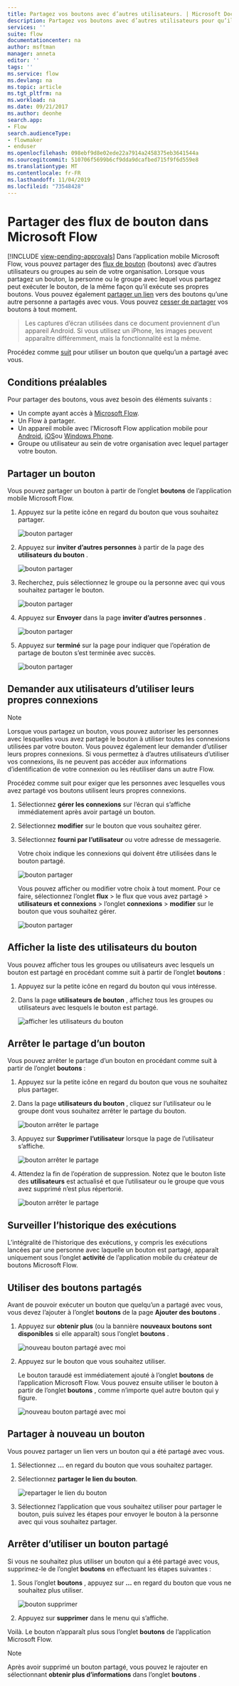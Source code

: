 ```yaml
---
title: Partagez vos boutons avec d’autres utilisateurs. | Microsoft Docs
description: Partagez vos boutons avec d’autres utilisateurs pour qu’ils puissent utiliser vos boutons et gagner du temps.
services: ''
suite: flow
documentationcenter: na
author: msftman
manager: anneta
editor: ''
tags: ''
ms.service: flow
ms.devlang: na
ms.topic: article
ms.tgt_pltfrm: na
ms.workload: na
ms.date: 09/21/2017
ms.author: deonhe
search.app:
- Flow
search.audienceType:
- flowmaker
- enduser
ms.openlocfilehash: 098ebf9d8e02ede22a7914a2458375eb3641544a
ms.sourcegitcommit: 510706f5699b6cf9dda9dcafbed715f9f6d559e8
ms.translationtype: MT
ms.contentlocale: fr-FR
ms.lasthandoff: 11/04/2019
ms.locfileid: "73548428"
---
```

# <a name="share-button-flows-in-microsoft-flow"></a>Partager des flux de bouton dans Microsoft Flow
[!INCLUDE [view-pending-approvals](includes/cc-rebrand.md)]
Dans l’application mobile Microsoft Flow, vous pouvez partager des [flux de bouton](introduction-to-button-flows.md) (boutons) avec d’autres utilisateurs ou groupes au sein de votre organisation. Lorsque vous partagez un bouton, la personne ou le groupe avec lequel vous partagez peut exécuter le bouton, de la même façon qu’il exécute ses propres boutons. Vous pouvez également [partager un lien](share-buttons.md#re-share-a-button) vers des boutons qu’une autre personne a partagés avec vous. Vous pouvez [cesser de partager](share-buttons.md#stop-sharing-a-button) vos boutons à tout moment.

> Les captures d’écran utilisées dans ce document proviennent d’un appareil Android. Si vous utilisez un iPhone, les images peuvent apparaître différemment, mais la fonctionnalité est la même.
> 
> 

Procédez comme [suit](share-buttons.md#use-shared-buttons) pour utiliser un bouton que quelqu’un a partagé avec vous.

## <a name="prerequisites"></a>Conditions préalables
Pour partager des boutons, vous avez besoin des éléments suivants :

* Un compte ayant accès à [Microsoft Flow](https://flow.microsoft.com).
* Un Flow à partager.
* Un appareil mobile avec l’Microsoft Flow application mobile pour [Android](https://aka.ms/flowmobiledocsandroid), [iOS](https://aka.ms/flowmobiledocsios)ou [Windows Phone](https://aka.ms/flowmobilewindows).
* Groupe ou utilisateur au sein de votre organisation avec lequel partager votre bouton.

## <a name="share-a-button"></a>Partager un bouton
Vous pouvez partager un bouton à partir de l’onglet **boutons** de l’application mobile Microsoft Flow.

1. Appuyez sur la petite icône en regard du bouton que vous souhaitez partager.
   
    ![bouton partager](./media/share-buttons/share-button-flows-buttons-tab.png)
2. Appuyez sur **inviter d’autres personnes** à partir de la page des **utilisateurs du bouton** .
   
    ![bouton partager](./media/share-buttons/share-button-flows-button-users.png)
3. Recherchez, puis sélectionnez le groupe ou la personne avec qui vous souhaitez partager le bouton.
   
    ![bouton partager](./media/share-buttons/share-button-flows-invite-others-select.png)
4. Appuyez sur **Envoyer** dans la page **inviter d’autres personnes** .
   
    ![bouton partager](./media/share-buttons/share-button-flows-invite-others-send.png)
5. Appuyez sur **terminé** sur la page pour indiquer que l’opération de partage de bouton s’est terminée avec succès.
   
    ![bouton partager](./media/share-buttons/share-button-flows-invite-others-done.png)

## <a name="require-users-to-use-their-own-connections"></a>Demander aux utilisateurs d’utiliser leurs propres connexions
> [!NOTE]
> Lorsque vous partagez un bouton, vous pouvez autoriser les personnes avec lesquelles vous avez partagé le bouton à utiliser toutes les connexions utilisées par votre bouton. Vous pouvez également leur demander d’utiliser leurs propres connexions. Si vous permettez à d’autres utilisateurs d’utiliser vos connexions, ils ne peuvent pas accéder aux informations d’identification de votre connexion ou les réutiliser dans un autre Flow.
> 
> 

Procédez comme suit pour exiger que les personnes avec lesquelles vous avez partagé vos boutons utilisent leurs propres connexions.

1. Sélectionnez **gérer les connexions** sur l’écran qui s’affiche immédiatement après avoir partagé un bouton.
2. Sélectionnez **modifier** sur le bouton que vous souhaitez gérer.
3. Sélectionnez **fourni par l’utilisateur** ou votre adresse de messagerie.
   
    Votre choix indique les connexions qui doivent être utilisées dans le bouton partagé.
   
    ![bouton partager](./media/share-buttons/share-button-select-connection-provided-by-user.png)
   
    Vous pouvez afficher ou modifier votre choix à tout moment. Pour ce faire, sélectionnez l’onglet **flux** > le flux que vous avez partagé > **utilisateurs et connexions** > l’onglet **connexions** > **modifier** sur le bouton que vous souhaitez gérer.
   
    ![bouton partager](./media/share-buttons/share-button-flows-conn-provided-by-user.png)

## <a name="view-the-list-of-button-users"></a>Afficher la liste des utilisateurs du bouton
Vous pouvez afficher tous les groupes ou utilisateurs avec lesquels un bouton est partagé en procédant comme suit à partir de l’onglet **boutons** :

1. Appuyez sur la petite icône en regard du bouton qui vous intéresse.
2. Dans la page **utilisateurs de bouton** , affichez tous les groupes ou utilisateurs avec lesquels le bouton est partagé.
   
    ![afficher les utilisateurs du bouton](./media/share-buttons/share-button-flows-button-users-list.png)

## <a name="stop-sharing-a-button"></a>Arrêter le partage d’un bouton
Vous pouvez arrêter le partage d’un bouton en procédant comme suit à partir de l’onglet **boutons** :

1. Appuyez sur la petite icône en regard du bouton que vous ne souhaitez plus partager.
2. Dans la page **utilisateurs du bouton** , cliquez sur l’utilisateur ou le groupe dont vous souhaitez arrêter le partage du bouton.
   
    ![bouton arrêter le partage](./media/share-buttons/share-button-flows-remove-user-list.png)
3. Appuyez sur **Supprimer l’utilisateur** lorsque la page de l’utilisateur s’affiche.
   
    ![bouton arrêter le partage](./media/share-buttons/share-button-flows-remove-user.png)
4. Attendez la fin de l’opération de suppression. Notez que le bouton liste des **utilisateurs** est actualisé et que l’utilisateur ou le groupe que vous avez supprimé n’est plus répertorié.
   
    ![bouton arrêter le partage](./media/share-buttons/share-button-flows-remove-user-result.png)

## <a name="monitor-the-run-history"></a>Surveiller l’historique des exécutions
L’intégralité de l’historique des exécutions, y compris les exécutions lancées par une personne avec laquelle un bouton est partagé, apparaît uniquement sous l’onglet **activité** de l’application mobile du créateur de boutons Microsoft Flow.

## <a name="use-shared-buttons"></a>Utiliser des boutons partagés
Avant de pouvoir exécuter un bouton que quelqu’un a partagé avec vous, vous devez l’ajouter à l’onglet **boutons** de la page **Ajouter des boutons** .

1. Appuyez sur **obtenir plus** (ou la bannière **nouveaux boutons sont disponibles** si elle apparaît) sous l’onglet **boutons** .
   
    ![nouveau bouton partagé avec moi](./media/share-buttons/share-button-flows-banner.png)
2. Appuyez sur le bouton que vous souhaitez utiliser.
   
    Le bouton taraudé est immédiatement ajouté à l’onglet **boutons** de l’application Microsoft Flow. Vous pouvez ensuite utiliser le bouton à partir de l’onglet **boutons** , comme n’importe quel autre bouton qui y figure.
   
    ![nouveau bouton partagé avec moi](./media/share-buttons/share-button-flows-buttons-shared-with-me.png)

## <a name="re-share-a-button"></a>Partager à nouveau un bouton
Vous pouvez partager un lien vers un bouton qui a été partagé avec vous.

1. Sélectionnez **...** en regard du bouton que vous souhaitez partager.
2. Sélectionnez **partager le lien du bouton**.
   
    ![repartager le lien du bouton](./media/share-buttons/re-share-button.png)
3. Sélectionnez l’application que vous souhaitez utiliser pour partager le bouton, puis suivez les étapes pour envoyer le bouton à la personne avec qui vous souhaitez partager.

## <a name="stop-using-a-shared-button"></a>Arrêter d’utiliser un bouton partagé
Si vous ne souhaitez plus utiliser un bouton qui a été partagé avec vous, supprimez-le de l’onglet **boutons** en effectuant les étapes suivantes :

1. Sous l’onglet **boutons** , appuyez sur **...** en regard du bouton que vous ne souhaitez plus utiliser.
   
    ![bouton supprimer](./media/share-buttons/share-button-flows-added-shared-button.png)
2. Appuyez sur **supprimer** dans le menu qui s’affiche.

Voilà. Le bouton n’apparaît plus sous l’onglet **boutons** de l’application Microsoft Flow.

> [!NOTE]
> Après avoir supprimé un bouton partagé, vous pouvez le rajouter en sélectionnant **obtenir plus d’informations** dans l’onglet **boutons** .
> 
> 

